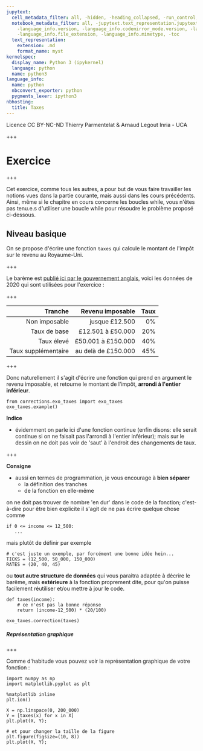 ```yaml
---
jupytext:
  cell_metadata_filter: all, -hidden, -heading_collapsed, -run_control, -trusted
  notebook_metadata_filter: all, -jupytext.text_representation.jupytext_version, -jupytext.text_representation.format_version,
    -language_info.version, -language_info.codemirror_mode.version, -language_info.codemirror_mode,
    -language_info.file_extension, -language_info.mimetype, -toc
  text_representation:
    extension: .md
    format_name: myst
kernelspec:
  display_name: Python 3 (ipykernel)
  language: python
  name: python3
language_info:
  name: python
  nbconvert_exporter: python
  pygments_lexer: ipython3
nbhosting:
  title: Taxes
---
```


<div class="licence">
<span>Licence CC BY-NC-ND</span>
<span>Thierry Parmentelat &amp; Arnaud Legout</span>
<span>Inria - UCA</span>
</div>

+++

# Exercice

+++

Cet exercice, comme tous les autres, a pour but de vous faire travailler les notions vues dans la partie courante, mais aussi dans les cours précédents.
Ainsi, même si le chapitre en cours concerne les boucles while, vous n'êtes pas tenu.e.s d'utiliser une boucle while pour résoudre le problème proposé ci-dessous.

## Niveau basique

On se propose d'écrire une fonction `taxes` qui calcule le montant de l'impôt sur le revenu au Royaume-Uni.

+++

Le barème est [publié ici par le gouvernement anglais](https://www.gov.uk/income-tax-rates), voici les données de 2020 qui sont utilisées pour l'exercice :

+++

| Tranche             | Revenu imposable    | Taux  |
|--------------------:|--------------------:|------:|
| Non imposable       | jusque £12.500      | 0%    |
| Taux de base        | £12.501 à £50.000   | 20%   |
| Taux élevé          | £50.001 à £150.000  | 40%   |
| Taux supplémentaire | au delà de £150.000	| 45%   |

+++

Donc naturellement il s'agit d'écrire une fonction qui prend en argument le revenu imposable, et retourne le montant de l'impôt, **arrondi à l'entier inférieur**.

```{code-cell} ipython3
from corrections.exo_taxes import exo_taxes
exo_taxes.example()
```

**Indice**

* évidemment on parle ici d'une fonction continue (enfin disons: elle serait continue si on ne faisait pas l'arrondi à l'entier inférieur); mais sur le dessin on ne doit pas voir de 'saut' à l'endroit des changements de taux.

+++

**Consigne**

* aussi en termes de programmation, je vous encourage à **bien séparer**
  * la définition des tranches 
  * de la fonction en elle-même

on ne doit pas trouver de nombre 'en dur' dans le code de la fonction; c'est-à-dire pour être bien explicite il s'agit de ne pas écrire quelque chose comme
  ```
  if 0 <= income <= 12_500:
     ...
  ```
  mais plutôt de définir par exemple
  ```
  # c'est juste un exemple, par forcément une bonne idée hein...
  TICKS = (12_500, 50_000, 150_000)
  RATES = (20, 40, 45)
  ```
  ou **tout autre structure de données** qui vous paraitra adaptée à décrire le barême, mais **extérieure** à la fonction proprement dite, pour qu'on puisse facilement réutiliser et/ou mettre à jour le code.

```{code-cell} ipython3
def taxes(income):
    # ce n'est pas la bonne réponse
    return (income-12_500) * (20/100)
```

```{code-cell} ipython3
exo_taxes.correction(taxes)
```

##### Représentation graphique

+++

Comme d'habitude vous pouvez voir la représentation graphique de votre fonction :

```{code-cell} ipython3
import numpy as np
import matplotlib.pyplot as plt
```

```{code-cell} ipython3
%matplotlib inline
plt.ion()
```

```{code-cell} ipython3
X = np.linspace(0, 200_000)
Y = [taxes(x) for x in X]
plt.plot(X, Y);
```

```{code-cell} ipython3
# et pour changer la taille de la figure
plt.figure(figsize=(10, 8))
plt.plot(X, Y);
```
